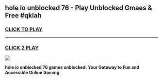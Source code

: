 
## hole io unblocked 76 - Play Unblocked Gmaes & Free #qklah
<h3>
<a href="https://news.freeplayer.one?title=hole_io_unblocked_76&ref=24F">CLICK TO PLAY</a></h3>
<hr>

<h3>
<a href="https://news.freeplayer.one?title=hole_io_unblocked_76&ref=24F">CLICK 2 PLAY</a>
  
</h3>

<a href="https://news.freeplayer.one?title=hole_io_unblocked_76&ref=24F/"><img src="https://clearcache.store/games.png"></a>


**hole io unblocked 76 games unblocked: Your Gateway to Fun and Accessible Online Gaming**
